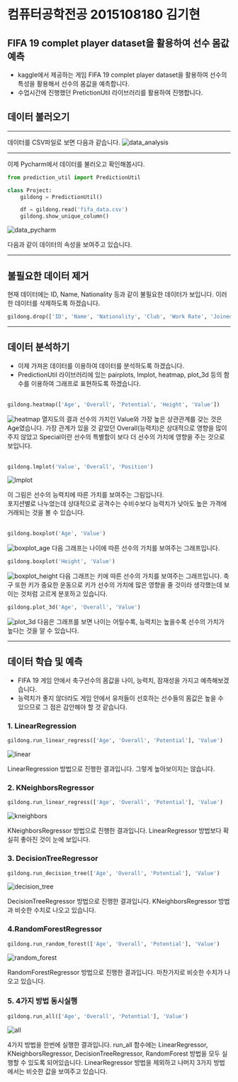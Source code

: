 # 컴퓨터공학전공 2015108180 김기현

## FIFA 19 complet player dataset을 활용하여 선수 몸값 예측
- kaggle에서 제공하는 게임 FIFA 19 complet player dataset을 활용하여 선수의 특성을 활용해서 선수의 몸값을 예측합니다.
- 수업시간에 진행했던 PretictionUtil 라이브러리를 활용하여 진행합니다.


## 데이터 불러오기
------

데이터를 CSV파일로 보면 다음과 같습니다.
![data_analysis](./images/data_fifa.png)

-----
이제 Pycharm에서 데이터를 불러오고 확인해봅시다.
```python
from prediction_util import PredictionUtil

class Project:
    gildong = PredictionUtil()

    df = gildong.read('fifa_data.csv')
    gildong.show_unique_column()
```
![data_pycharm](./images/data_pycharm.png)

다음과 같이 데이터의 속성을 보여주고 있습니다.

----------

## 불필요한 데이터 제거
현재 데이터에는 ID, Name, Nationality 등과 같이 불필요한 데이터가 보입니다.
이러한 데이터를 삭제하도록 하겠습니다.

```python
gildong.drop(['ID', 'Name', 'Nationality', 'Club', 'Work Rate', 'Joined', 'Loaned From', 'Release Clause', 'Body Type', 'Real Face'])
```

-----
## 데이터 분석하기
- 이제 가져온 데이터를 이용하여 데이터를 분석하도록 하겠습니다.
- PredictionUtil 라이브러리에 있는 pairplots, lmplot, heatmap, plot_3d 등의 함수를 이용하여 그래프로 표현하도록 하겠습니다.
<br><br>
```python
gildong.heatmap(['Age', 'Overall', 'Potential', 'Height', 'Value'])
```

![heatmap](./images/heatmap.png)
열지도의 결과 선수의 가치인 Value와 가장 높은 상관관계를 갖는 것은 Age였습니다. 가장 관계가 있을 것 같았던 Overall(능력치)은 상대적으로 영향을 많이 주지 않았고 Special이란 선수의 특별함이 보다 더 선수의 가치에 영향을 주는 것으로 보입니다.<br><br>

```python
gildong.lmplot('Value', 'Overall', 'Position')
```
![lmplot](./images/lmplot.png)

이 그림은 선수의 능력치에 따른 가치를 보여주는 그림입니다.<br>
포지션별로 나누었는데 상대적으로 공격수는 수비수보다 능력치가 낮아도 높은 가격에 거래되는 것을 볼 수 있습니다.
<br><br>

```python
gildong.boxplot('Age', 'Value')
```
![boxplot_age](./images/boxplot_age.png)
다음 그래프는 나이에 따른 선수의 가치를 보여주는 그래프입니다.


```python
gildong.boxplot('Height', 'Value')
```
![boxplot_height](./images/boxplot_height.png)
다음 그래프는 키에 따른 선수의 가치를 보여주는 그래프입니다. 축구 또한 키가 중요한 운동으로 키가 선수의 가치에 많은 영향을 줄 것이라 생각했는데 보이는 것처럼 고르게 분포하고 있습니다.


```python
gildong.plot_3d('Age', 'Overall', 'Value')
```
![plot_3d](./images/plot_3d.png)
다음은 그래프를 보면 나이는 어릴수록, 능력치는 높을수록 선수의 가치가 높다는 것을 알 수 있습니다.


--------
## 데이터 학습 및 예측
- FIFA 19 게임 안에서 축구선수의 몸값을 나이, 능력치, 잠재성을 가지고 예측해보겠습니다.
- 능력치가 좋지 않더라도 게임 안에서 유저들이 선호하는 선수들의 몸값은 높을 수 있으므로 그 점은 감안해야 할 것 같습니다.

### 1. LinearRegression
```python
gildong.run_linear_regress(['Age', 'Overall', 'Potential'], 'Value')
```

![linear](./images/linear.png)

LinearRegression 방법으로 진행한 결과입니다. 그렇게 높아보이지는 않습니다.

### 2. KNeighborsRegressor
```python
gildong.run_linear_regress(['Age', 'Overall', 'Potential'], 'Value')
```

![kneighbors](./images/kneighbors.png)

KNeighborsRegressor 방법으로 진행한 결과입니다. LinearRegressor 방법보다 확실히 좋아진 것이 눈에 보입니다.

### 3. DecisionTreeRegressor
```python
gildong.run_decision_tree(['Age', 'Overall', 'Potential'], 'Value')
```

![decision_tree](./images/decision_tree.png)

DecisionTreeRegressor 방법으로 진행한 결과입니다. KNeighborsRegressor 방법과 비슷한 수치로 나오고 있습니다.

### 4.RandomForestRegressor
```python
gildong.run_random_forest(['Age', 'Overall', 'Potential'], 'Value')
```

![random_forest](./images/random_forest.png)

RandomForestRegressor 방법으로 진행한 결과입니다. 마찬가지로 비슷한 수치가 나오고 있습니다.


### 5. 4가지 방법 동시실행
```python
gildong.run_all(['Age', 'Overall', 'Potential'], 'Value')
```

![all](./images/all.png)

4가지 방법을 한번에 실행한 결과입니다. run_all 함수에는 LinearRegressor, KNeighborsRegressor, DecisionTreeRegressor, RandomForest 방법을 모두 실행할 수 있도록 되어있습니다. LinearRegressor 방법을 제외하고 나머지 3가지 방법에서는 비슷한 값을 보여주고 있습니다.